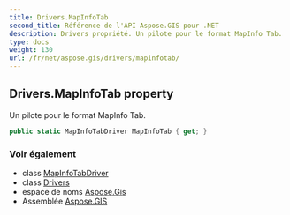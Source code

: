 ```yaml
---
title: Drivers.MapInfoTab
second_title: Référence de l'API Aspose.GIS pour .NET
description: Drivers propriété. Un pilote pour le format MapInfo Tab.
type: docs
weight: 130
url: /fr/net/aspose.gis/drivers/mapinfotab/
---
```

## Drivers.MapInfoTab property

Un pilote pour le format MapInfo Tab.

```csharp
public static MapInfoTabDriver MapInfoTab { get; }
```

### Voir également

* class [MapInfoTabDriver](../../../aspose.gis.formats.mapinfotab/mapinfotabdriver/)
* class [Drivers](../)
* espace de noms [Aspose.Gis](../../drivers/)
* Assemblée [Aspose.GIS](../../../)


